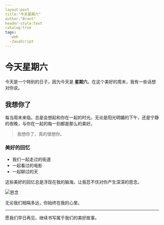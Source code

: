 ```yaml
---
layout:post
title:"今天星期六"
author:"Brant"
header-style:text
catalog:true
tags:
  -web
  -JavaScript
---
```


# 今天星期六

今天是一个特别的日子，因为今天是 **星期六**。在这个美好的周末，我有一些话想对你说。

## 我想你了

每当周末来临，总是会想起和你在一起的时光。无论是阳光明媚的下午，还是宁静的夜晚，与你在一起的每一刻都是那么的美好。

> 我想你了，真的很想你。

### 美好的回忆

- 我们一起走过的街道
- 一起看过的电影
- 一起聊过的天

这些美好的回忆总是浮现在我的脑海，让我忍不住对你产生深深的思念。

![思念](https://www.example.com/missing-you.jpg)

无论我们相隔多远，你始终在我的心里。

---

愿我们早日再见，继续书写属于我们的美好故事。
